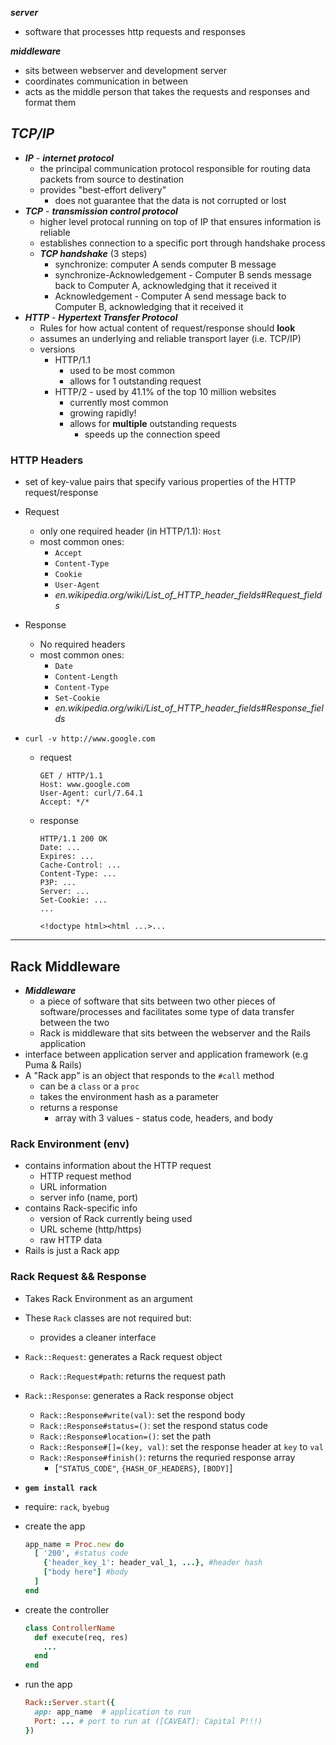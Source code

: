 ***server***
- software that processes http requests and responses

***middleware***
- sits between webserver and development server
- coordinates communication in between
- acts as the middle person that takes the requests and responses and format them 

## ***TCP/IP***
- ***IP*** - ***internet protocol***
  - the principal communication protocol responsible for routing data packets from source to destination
  - provides "best-effort delivery"
    - does not guarantee that the data is not corrupted or lost
- ***TCP*** - ***transmission control protocol***
  - higher level protocal running on top of IP that ensures information is reliable
  - establishes connection to a specific port through handshake process
  - ***TCP handshake*** (3 steps)
    - synchronize: computer A sends computer B message
    - synchronize-Acknowledgement - Computer B sends message back to Computer A, acknowledging that it received it
    - Acknowledgement - Computer A send message back to Computer B, acknowledging that it received it
- ***HTTP*** - ***Hypertext Transfer Protocol***
  - Rules for how actual content of request/response should **look**
  - assumes an underlying and reliable transport layer (i.e. TCP/IP)
  - versions
    - HTTP/1.1
      - used to be most common
      - allows for 1 outstanding request
    - HTTP/2 - used by 41.1% of the top 10 million websites
      - currently most common
      - growing rapidly!
      - allows for **multiple** outstanding requests
        - speeds up the connection speed

### HTTP Headers
- set of key-value pairs that specify various properties of the HTTP request/response
- Request
  - only one required header (in HTTP/1.1): `Host`
  - most common ones:
    - `Accept`
    - `Content-Type`
    - `Cookie`
    - `User-Agent`
    - _en.wikipedia.org/wiki/List_of_HTTP_header_fields#Request_fields_
- Response
  - No required headers
  - most common ones:
    - `Date`
    - `Content-Length`
    - `Content-Type`
    - `Set-Cookie`
    - _en.wikipedia.org/wiki/List_of_HTTP_header_fields#Response_fields_

- `curl -v http://www.google.com`
  - request
    ```
    GET / HTTP/1.1
    Host: www.google.com
    User-Agent: curl/7.64.1
    Accept: */*
    ```
  - response
    ```
    HTTP/1.1 200 OK               
    Date: ...
    Expires: ...
    Cache-Control: ...
    Content-Type: ...
    P3P: ...
    Server: ...
    Set-Cookie: ...
    ...

    <!doctype html><html ...>...
    ```
---
## Rack Middleware
- ***Middleware***
  - a piece of software that sits between two other pieces of software/processes and facilitates some type of data transfer between the two
  - Rack is middleware that sits between the webserver and the Rails application
- interface between application server and application framework (e.g Puma & Rails)
- A "Rack app" is an object that responds to the `#call` method
  - can be a `class` or a `proc`
  - takes the environment hash as a parameter
  - returns a response
    - array with 3 values - status code, headers, and body

### Rack Environment (env)
- contains information about the HTTP request
  - HTTP request method
  - URL information
  - server info (name, port)
- contains Rack-specific info
  - version of Rack currently being used
  - URL scheme (http/https)
  - raw HTTP data
- Rails is just a Rack app

### Rack Request && Response
- Takes Rack Environment as an argument
- These `Rack` classes are not required but:
  - provides a cleaner interface
- `Rack::Request`: generates a Rack request object
  - `Rack::Request#path`: returns the request path
- `Rack::Response`: generates a Rack response object
  - `Rack::Response#write(val)`: set the respond body
  - `Rack::Response#status=()`: set the respond status code
  - `Rack::Response#location=()`: set the path
  - `Rack::Response#[]=(key, val)`: set the response header at `key` to `val`
  - `Rack::Response#finish()`: returns the requried response array
    - [`"STATUS_CODE"`, `{HASH_OF_HEADERS}`, `[BODY]`]

- **`gem install rack`**

- require: `rack`, `byebug`

- create the app
  ```ruby
  app_name = Proc.new do
    [ '200', #status code
      {'header_key_1': header_val_1, ...}, #header hash
      ["body here"] #body
    ]
  end
  ```
- create the controller
  ```ruby
  class ControllerName
    def execute(req, res)
      ...
    end
  end
  ```
- run the app
  ```ruby
  Rack::Server.start({
    app: app_name  # application to run
    Port: ... # port to run at ([CAVEAT]: Capital P!!!)
  })
  ``` 